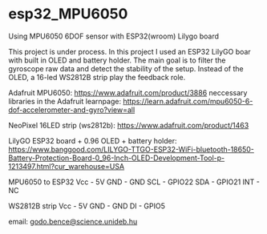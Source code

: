 # esp32_MPU6050
Using MPU6050 6DOF sensor with ESP32(wroom) Lilygo board

  This project is under process.
  In this project I used an ESP32 LilyGO boar with built in OLED and battery holder.
  The main goal is to filter the gyroscope raw data and detect the stability of the setup. Instead of the OLED,
  a 16-led WS2812B strip play the feedback role.
  
  Adafruit MPU6050:
  https://www.adafruit.com/product/3886
  neccessary libraries in the Adafruit learnpage:
  https://learn.adafruit.com/mpu6050-6-dof-accelerometer-and-gyro?view=all
  
  NeoPixel 16LED strip (ws2812b):
  https://www.adafruit.com/product/1463
  
  LilyGO ESP32 board + 0.96 OLED + battery holder:
  https://www.banggood.com/LILYGO-TTGO-ESP32-WiFi-bluetooth-18650-Battery-Protection-Board-0_96-Inch-OLED-Development-Tool-p-1213497.html?cur_warehouse=USA
  
  MPU6050 to ESP32
  Vcc     - 5V
  GND     - GND
  SCL     - GPIO22
  SDA     - GPIO21
  INT     - NC
  
  WS2812B strip
  Vcc     - 5V
  GND     - GND
  DI      - GPIO5
  
 email: godo.bence@science.unideb.hu
